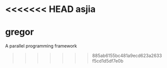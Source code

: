 <<<<<<< HEAD
asjia
=======
# gregor
A parallel programming framework
>>>>>>> 885ab6155bc481a9ecd623a2633f5cd1d5df7e0b
